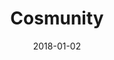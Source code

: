 ---
layout: site
title: "Cosmunity"
date: 2018-01-02
categories: [community]
version: 4.1.3
major: 4
minor: 1
patch: 3
slug: cosmunity
link: https://www.cosmunity.com/
submitter: lpolepeddi
permalink: /sites/:slug
---